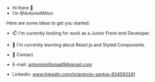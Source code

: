 - Hi there 👋 
- I’m @AntonioMilton
 
 -Here are some ideas to get you started:

- 📫 I'm currently looking for work as a Junior Front-end Developer. 

- 🌱 I'm currently learning about React.js and Styled Components.

- 📩 Contact

- E-mail: antoniomiltonaa19@gmail.com 
- Linkedin: www.linkedin.com/in/antonio-santos-834593241
